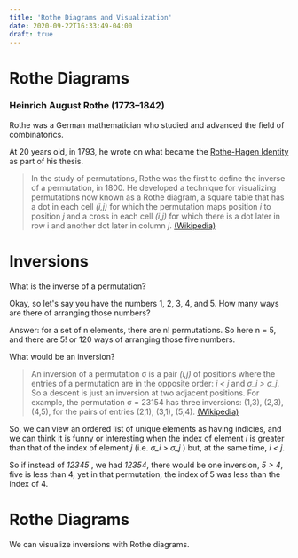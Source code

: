 ```yaml
---
title: 'Rothe Diagrams and Visualization'
date: 2020-09-22T16:33:49-04:00
draft: true
---
```


# Rothe Diagrams

### Heinrich August Rothe (1773–1842)

Rothe was a German mathematician who studied and advanced the field of combinatorics.

At 20 years old, in 1793, he wrote on what became the [Rothe-Hagen Identity](https://en.wikipedia.org/wiki/Rothe%E2%80%93Hagen_identity) as part of his thesis.

> In the study of permutations, Rothe was the first to define the inverse of a permutation, in 1800. He developed a technique for visualizing permutations now known as a Rothe diagram, a square table that has a dot in each cell _(i,j)_ for which the permutation maps position _i_ to position _j_ and a cross in each cell _(i,j)_ for which there is a dot later in row i and another dot later in column _j_. [(Wikipedia)](https://en.wikipedia.org/wiki/Heinrich_August_Rothe)

# Inversions

What is the inverse of a permutation?

Okay, so let's say you have the numbers 1, 2, 3, 4, and 5. How many ways are there of arranging those numbers?

Answer: for a set of n elements, there are n! permutations. So here n = 5, and there are 5! or 120 ways of arranging those five numbers.

What would be an inversion?

> An inversion of a permutation σ is a pair _(i,j)_ of positions where the entries of a permutation are in the opposite order: _i < j_ and _σ_i > σ_j_. So a descent is just an inversion at two adjacent positions. For example, the permutation σ = 23154 has three inversions: (1,3), (2,3), (4,5), for the pairs of entries (2,1), (3,1), (5,4). [(Wikipedia)](https://en.wikipedia.org/wiki/Permutation)

So, we can view an ordered list of unique elements as having indicies, and we can think it is funny or interesting when the index of element _i_ is greater than that of the index of element _j_ (i.e. _σ_i > σ_j_ ) but, at the same time, _i < j_.

So if instead of _12345_ , we had _12354_, there would be one inversion, _5 > 4_, five is less than 4, yet in that permutation, the index of 5 was less than the index of 4.

# Rothe Diagrams

We can visualize inversions with Rothe diagrams.
